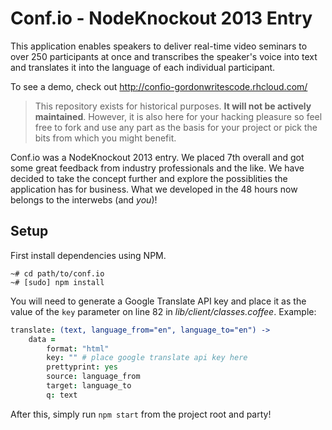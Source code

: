 # Conf.io - NodeKnockout 2013 Entry

This application enables speakers to deliver real-time video seminars to over 
250 participants at once and transcribes the speaker's voice into text and 
translates it into the language of each individual participant.

To see a demo, check out http://confio-gordonwritescode.rhcloud.com/

> This repository exists for historical purposes. **It will not be actively 
> maintained**. However, it is also here for your hacking pleasure so feel free
> to fork and use any part as the basis for your project or pick the bits from
> which you might benefit.

Conf.io was a NodeKnockout 2013 entry. We placed 7th overall and got some great 
feedback from industry professionals and the like. We have decided to take the
concept further and explore the possiblities the application has for business. 
What we developed in the 48 hours now belongs to the interwebs (and *you*)!

## Setup

First install dependencies using NPM.

```
~# cd path/to/conf.io
~# [sudo] npm install
```

You will need to generate a Google Translate API key and place it as the value
of the `key` parameter on line 82 in *lib/client/classes.coffee*. Example:

```coffeescript
translate: (text, language_from="en", language_to="en") ->
    data =
        format: "html"
        key: "" # place google translate api key here
        prettyprint: yes
        source: language_from
        target: language_to
        q: text
```

After this, simply run `npm start` from the project root and party!
